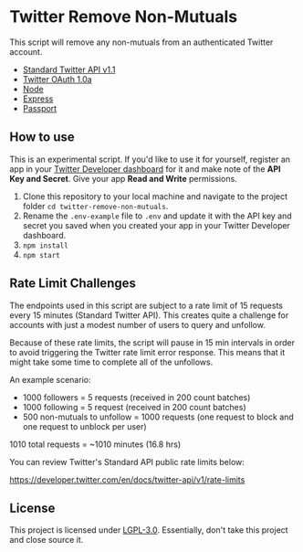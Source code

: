 # Twitter Remove Non-Mutuals

This script will remove any non-mutuals from an authenticated Twitter account.

- [Standard Twitter API v1.1](https://developer.twitter.com/en/docs/twitter-api/v1)
- [Twitter OAuth 1.0a](https://developer.twitter.com/en/docs/authentication/oauth-1-0a)
- [Node](https://github.com/nodejs/node)
- [Express](https://github.com/expressjs/express)
- [Passport](http://www.passportjs.org/)

## How to use

This is an experimental script. If you'd like to use it for yourself, register an app in your [Twitter Developer dashboard](https://developer.twitter.com/en/portal/dashboard) for it and make note of the **API Key and Secret**. Give your app **Read and Write** permissions.

1. Clone this repository to your local machine and navigate to the project folder `cd twitter-remove-non-mutuals`.
2.  Rename the `.env-example` file to `.env` and update it with the API key and secret you saved when you created your app in your Twitter Developer dashboard.
3. `npm install`
4. `npm start`

## Rate Limit Challenges

The endpoints used in this script are subject to a rate limit of 15 requests every 15 minutes (Standard Twitter API). This creates quite a challenge for accounts with just a modest number of users to query and unfollow.

Because of these rate limits, the script will pause in 15 min intervals in order to avoid triggering the Twitter rate limit error response. This means that it might take some time to complete all of the unfollows.

An example scenario:

- 1000 followers = 5 requests (received in 200 count batches)
- 1000 following = 5 request (received in 200 count batches)
- 500 non-mutuals to unfollow = 1000 requests (one request to block and one request to unblock per user)

1010 total requests = ~1010 minutes (16.8 hrs)

You can review Twitter's Standard API public rate limits below:

https://developer.twitter.com/en/docs/twitter-api/v1/rate-limits

## License

This project is licensed under [LGPL-3.0](https://choosealicense.com/licenses/lgpl-3.0/). Essentially, don't take this project and close source it.